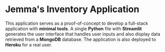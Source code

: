 # Jemma's Inventory Application

This application serves as a proof-of-concept to develop a full-stack application with **minimal tools**. A single **Python** file with **Streamlit** generates the user interface that handles user inputs and also display data retrieved from a **MongoDB** database. The application is also deployed to **Heroku** for a real user.